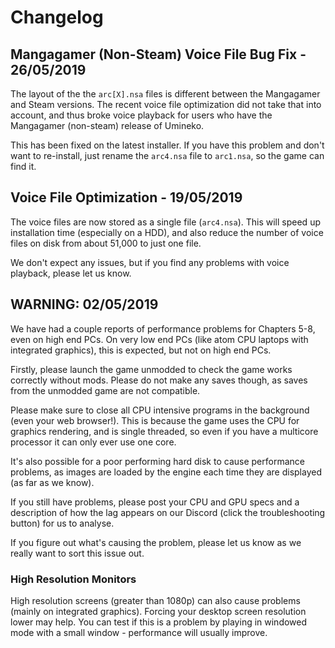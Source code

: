 # Changelog

## Mangagamer (Non-Steam) Voice File Bug Fix - 26/05/2019

The layout of the the `arc[X].nsa` files is different between the Mangagamer and Steam versions. The recent
voice file optimization did not take that into account, and thus broke voice playback for users who have the Mangagamer (non-steam) release of Umineko.

This has been fixed on the latest installer. If you have this problem and don't want to re-install,
just rename the `arc4.nsa` file to `arc1.nsa`, so the game can find it.

## Voice File Optimization - 19/05/2019

The voice files are now stored as a single file (`arc4.nsa`). This will speed up
installation time (especially on a HDD), and also reduce the number of voice files on disk from about 51,000 to just one file.

We don't expect any issues, but if you find any problems with voice playback, please let us know.

## WARNING: 02/05/2019

We have had a couple reports of performance problems for Chapters 5-8, even on high end PCs.
On very low end PCs (like atom CPU laptops with integrated graphics), this is expected, but not on high end PCs.

Firstly, please launch the game unmodded to check the game works correctly without mods. Please do not make any
saves though, as saves from the unmodded game are not compatible.

Please make sure to close all CPU intensive programs in the background (even your web browser!). This is because the
game uses the CPU for graphics rendering, and is single threaded, so even if you have a multicore processor
it can only ever use one core.

It's also possible for a poor performing hard disk to cause performance problems, as images are loaded
by the engine each time they are displayed (as far as we know).

If you still have problems, please post your CPU and GPU specs and a description of how
the lag appears on our Discord (click the troubleshooting button) for us to analyse.

If you figure out what's causing the problem, please let us know as we really want to sort this issue out.

### High Resolution Monitors

High resolution screens (greater than 1080p) can also cause problems (mainly on integrated graphics). Forcing your desktop
screen resolution lower may help. You can test if this is a problem by playing in windowed mode with a small
window - performance will usually improve.
